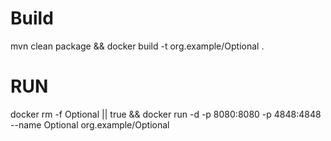 # Build
mvn clean package && docker build -t org.example/Optional .

# RUN

docker rm -f Optional || true && docker run -d -p 8080:8080 -p 4848:4848 --name Optional org.example/Optional 